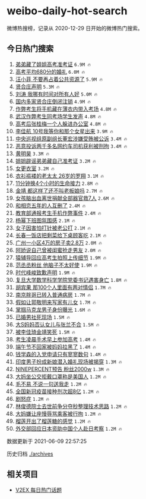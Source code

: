 # weibo-daily-hot-search

微博热搜榜，记录从 2020-12-29 日开始的微博热门搜索。

## 今日热门搜索

<!-- BEGIN -->

1. [弟弟藏了姐姐高考准考证](https://s.weibo.com/weibo?q=%23%E5%BC%9F%E5%BC%9F%E8%97%8F%E4%BA%86%E5%A7%90%E5%A7%90%E9%AB%98%E8%80%83%E5%87%86%E8%80%83%E8%AF%81%23&Refer=top) `6.9M 🔥`
1. [高考平均680分的婚礼](https://s.weibo.com/weibo?q=%23%E9%AB%98%E8%80%83%E5%B9%B3%E5%9D%87680%E5%88%86%E7%9A%84%E5%A9%9A%E7%A4%BC%23&Refer=top) `6.0M 🔥`
1. [汪小菲 不要再占着公共资源了](https://s.weibo.com/weibo?q=%23%E6%B1%AA%E5%B0%8F%E8%8F%B2%20%E4%B8%8D%E8%A6%81%E5%86%8D%E5%8D%A0%E7%9D%80%E5%85%AC%E5%85%B1%E8%B5%84%E6%BA%90%E4%BA%86%23&Refer=top) `5.9M 🔥`
1. [贤合庄声明](https://s.weibo.com/weibo?q=%23%E8%B4%A4%E5%90%88%E5%BA%84%E5%A3%B0%E6%98%8E%23&Refer=top) `5.3M 🔥`
1. [刘涛 我哪有时间对所有人好](https://s.weibo.com/weibo?q=%23%E5%88%98%E6%B6%9B%20%E6%88%91%E5%93%AA%E6%9C%89%E6%97%B6%E9%97%B4%E5%AF%B9%E6%89%80%E6%9C%89%E4%BA%BA%E5%A5%BD%23&Refer=top) `5.0M 🔥`
1. [国内多家贤合庄倒闭注销](https://s.weibo.com/weibo?q=%23%E5%9B%BD%E5%86%85%E5%A4%9A%E5%AE%B6%E8%B4%A4%E5%90%88%E5%BA%84%E5%80%92%E9%97%AD%E6%B3%A8%E9%94%80%23&Refer=top) `4.9M 🔥`
1. [作弊考生将手机藏在薄衣内带入考场](https://s.weibo.com/weibo?q=%23%E4%BD%9C%E5%BC%8A%E8%80%83%E7%94%9F%E5%B0%86%E6%89%8B%E6%9C%BA%E8%97%8F%E5%9C%A8%E8%96%84%E8%A1%A3%E5%86%85%E5%B8%A6%E5%85%A5%E8%80%83%E5%9C%BA%23&Refer=top) `4.8M 🔥`
1. [武汉作弊考生同考场学生发声](https://s.weibo.com/weibo?q=%23%E6%AD%A6%E6%B1%89%E4%BD%9C%E5%BC%8A%E8%80%83%E7%94%9F%E5%90%8C%E8%80%83%E5%9C%BA%E5%AD%A6%E7%94%9F%E5%8F%91%E5%A3%B0%23&Refer=top) `4.8M 🔥`
1. [高考后张桂梅一个人躲进办公室](https://s.weibo.com/weibo?q=%23%E9%AB%98%E8%80%83%E5%90%8E%E5%BC%A0%E6%A1%82%E6%A2%85%E4%B8%80%E4%B8%AA%E4%BA%BA%E8%BA%B2%E8%BF%9B%E5%8A%9E%E5%85%AC%E5%AE%A4%23&Refer=top) `4.8M 🔥`
1. [李佳航 10号我等你和那个女星出来](https://s.weibo.com/weibo?q=%E6%9D%8E%E4%BD%B3%E8%88%AA%2010%E5%8F%B7%E6%88%91%E7%AD%89%E4%BD%A0%E5%92%8C%E9%82%A3%E4%B8%AA%E5%A5%B3%E6%98%9F%E5%87%BA%E6%9D%A5&Refer=top) `3.9M 🔥`
1. [中央巡视组原副组长董宏涉嫌受贿被公诉](https://s.weibo.com/weibo?q=%23%E4%B8%AD%E5%A4%AE%E5%B7%A1%E8%A7%86%E7%BB%84%E5%8E%9F%E5%89%AF%E7%BB%84%E9%95%BF%E8%91%A3%E5%AE%8F%E6%B6%89%E5%AB%8C%E5%8F%97%E8%B4%BF%E8%A2%AB%E5%85%AC%E8%AF%89%23&Refer=top) `3.4M 🔥`
1. [恶意投诉两千多名网约车司机获利被刑拘](https://s.weibo.com/weibo?q=%23%E6%81%B6%E6%84%8F%E6%8A%95%E8%AF%89%E4%B8%A4%E5%8D%83%E5%A4%9A%E5%90%8D%E7%BD%91%E7%BA%A6%E8%BD%A6%E5%8F%B8%E6%9C%BA%E8%8E%B7%E5%88%A9%E8%A2%AB%E5%88%91%E6%8B%98%23&Refer=top) `3.4M 🔥`
1. [黄明昊](https://s.weibo.com/weibo?q=%E9%BB%84%E6%98%8E%E6%98%8A&Refer=top) `3.3M 🔥`
1. [姐姐辟谣弟弟藏自己准考证](https://s.weibo.com/weibo?q=%23%E5%A7%90%E5%A7%90%E8%BE%9F%E8%B0%A3%E5%BC%9F%E5%BC%9F%E8%97%8F%E8%87%AA%E5%B7%B1%E5%87%86%E8%80%83%E8%AF%81%23&Refer=top) `3.2M 🔥`
1. [女更衣室](https://s.weibo.com/weibo?q=%E5%A5%B3%E6%9B%B4%E8%A1%A3%E5%AE%A4&Refer=top) `3.2M 🔥`
1. [衣衫褴褛的老太太 26岁的罗翔](https://s.weibo.com/weibo?q=%E8%A1%A3%E8%A1%AB%E8%A4%B4%E8%A4%9B%E7%9A%84%E8%80%81%E5%A4%AA%E5%A4%AA%2026%E5%B2%81%E7%9A%84%E7%BD%97%E7%BF%94&Refer=top) `3.1M 🔥`
1. [11分钟换4个小时的生命接力](https://s.weibo.com/weibo?q=%2311%E5%88%86%E9%92%9F%E6%8D%A24%E4%B8%AA%E5%B0%8F%E6%97%B6%E7%9A%84%E7%94%9F%E5%91%BD%E6%8E%A5%E5%8A%9B%23&Refer=top) `2.8M 🔥`
1. [金靖 都这样了还不叫老板娘吗](https://s.weibo.com/weibo?q=%E9%87%91%E9%9D%96%20%E9%83%BD%E8%BF%99%E6%A0%B7%E4%BA%86%E8%BF%98%E4%B8%8D%E5%8F%AB%E8%80%81%E6%9D%BF%E5%A8%98%E5%90%97&Refer=top) `2.7M 🔥`
1. [女孩脑出血离世捐献全部器官救7人](https://s.weibo.com/weibo?q=%23%E5%A5%B3%E5%AD%A9%E8%84%91%E5%87%BA%E8%A1%80%E7%A6%BB%E4%B8%96%E6%8D%90%E7%8C%AE%E5%85%A8%E9%83%A8%E5%99%A8%E5%AE%98%E6%95%917%E4%BA%BA%23&Refer=top) `2.6M 🔥`
1. [和相恋五年的人互删了](https://s.weibo.com/weibo?q=%23%E5%92%8C%E7%9B%B8%E6%81%8B%E4%BA%94%E5%B9%B4%E7%9A%84%E4%BA%BA%E4%BA%92%E5%88%A0%E4%BA%86%23&Refer=top) `2.4M 🔥`
1. [教育部通报考生手机作弊事件](https://s.weibo.com/weibo?q=%23%E6%95%99%E8%82%B2%E9%83%A8%E9%80%9A%E6%8A%A5%E8%80%83%E7%94%9F%E6%89%8B%E6%9C%BA%E4%BD%9C%E5%BC%8A%E4%BA%8B%E4%BB%B6%23&Refer=top) `2.4M 🔥`
1. [杨幂下班图氛围感](https://s.weibo.com/weibo?q=%23%E6%9D%A8%E5%B9%82%E4%B8%8B%E7%8F%AD%E5%9B%BE%E6%B0%9B%E5%9B%B4%E6%84%9F%23&Refer=top) `2.1M 🔥`
1. [女子因害怕打针被老公打](https://s.weibo.com/weibo?q=%23%E5%A5%B3%E5%AD%90%E5%9B%A0%E5%AE%B3%E6%80%95%E6%89%93%E9%92%88%E8%A2%AB%E8%80%81%E5%85%AC%E6%89%93%23&Refer=top) `2.1M 🔥`
1. [长春一饭店把剩菜给下桌顾客吃](https://s.weibo.com/weibo?q=%23%E9%95%BF%E6%98%A5%E4%B8%80%E9%A5%AD%E5%BA%97%E6%8A%8A%E5%89%A9%E8%8F%9C%E7%BB%99%E4%B8%8B%E6%A1%8C%E9%A1%BE%E5%AE%A2%E5%90%83%23&Refer=top) `2.1M 🔥`
1. [广州一小区4万的房子卖2.8万](https://s.weibo.com/weibo?q=%23%E5%B9%BF%E5%B7%9E%E4%B8%80%E5%B0%8F%E5%8C%BA4%E4%B8%87%E7%9A%84%E6%88%BF%E5%AD%90%E5%8D%962.8%E4%B8%87%23&Refer=top) `2.0M 🔥`
1. [阿娇说自己曾被闺蜜抢走男友](https://s.weibo.com/weibo?q=%23%E9%98%BF%E5%A8%87%E8%AF%B4%E8%87%AA%E5%B7%B1%E6%9B%BE%E8%A2%AB%E9%97%BA%E8%9C%9C%E6%8A%A2%E8%B5%B0%E7%94%B7%E5%8F%8B%23&Refer=top) `2.0M 🔥`
1. [猿辅导回应高考生拍照上传细节](https://s.weibo.com/weibo?q=%23%E7%8C%BF%E8%BE%85%E5%AF%BC%E5%9B%9E%E5%BA%94%E9%AB%98%E8%80%83%E7%94%9F%E6%8B%8D%E7%85%A7%E4%B8%8A%E4%BC%A0%E7%BB%86%E8%8A%82%23&Refer=top) `1.9M 🔥`
1. [范丞丞粉丝 他脑子不太好使](https://s.weibo.com/weibo?q=%E8%8C%83%E4%B8%9E%E4%B8%9E%E7%B2%89%E4%B8%9D%20%E4%BB%96%E8%84%91%E5%AD%90%E4%B8%8D%E5%A4%AA%E5%A5%BD%E4%BD%BF&Refer=top) `1.9M 🔥`
1. [时代峰峻致歉声明](https://s.weibo.com/weibo?q=%23%E6%97%B6%E4%BB%A3%E5%B3%B0%E5%B3%BB%E8%87%B4%E6%AD%89%E5%A3%B0%E6%98%8E%23&Refer=top) `1.9M 🔥`
1. [复旦大学数学科学学院党委书记遇害身亡](https://s.weibo.com/weibo?q=%23%E5%A4%8D%E6%97%A6%E5%A4%A7%E5%AD%A6%E6%95%B0%E5%AD%A6%E7%A7%91%E5%AD%A6%E5%AD%A6%E9%99%A2%E5%85%9A%E5%A7%94%E4%B9%A6%E8%AE%B0%E9%81%87%E5%AE%B3%E8%BA%AB%E4%BA%A1%23&Refer=top) `1.8M 🔥`
1. [胡宾果 那100个人里面有两对情侣](https://s.weibo.com/weibo?q=%E8%83%A1%E5%AE%BE%E6%9E%9C%20%E9%82%A3100%E4%B8%AA%E4%BA%BA%E9%87%8C%E9%9D%A2%E6%9C%89%E4%B8%A4%E5%AF%B9%E6%83%85%E4%BE%A3&Refer=top) `1.7M 🔥`
1. [南京胖哥已转入普通病房](https://s.weibo.com/weibo?q=%23%E5%8D%97%E4%BA%AC%E8%83%96%E5%93%A5%E5%B7%B2%E8%BD%AC%E5%85%A5%E6%99%AE%E9%80%9A%E7%97%85%E6%88%BF%23&Refer=top) `1.7M 🔥`
1. [假如让郭敬明来写家有儿女](https://s.weibo.com/weibo?q=%23%E5%81%87%E5%A6%82%E8%AE%A9%E9%83%AD%E6%95%AC%E6%98%8E%E6%9D%A5%E5%86%99%E5%AE%B6%E6%9C%89%E5%84%BF%E5%A5%B3%23&Refer=top) `1.7M 🔥`
1. [掌掴马克龙男子身份曝光](https://s.weibo.com/weibo?q=%23%E6%8E%8C%E6%8E%B4%E9%A9%AC%E5%85%8B%E9%BE%99%E7%94%B7%E5%AD%90%E8%BA%AB%E4%BB%BD%E6%9B%9D%E5%85%89%23&Refer=top) `1.6M 🔥`
1. [已婚男社死现场](https://s.weibo.com/weibo?q=%23%E5%B7%B2%E5%A9%9A%E7%94%B7%E7%A4%BE%E6%AD%BB%E7%8E%B0%E5%9C%BA%23&Refer=top) `1.5M 🔥`
1. [大S妈妈否认女儿与张兰不合](https://s.weibo.com/weibo?q=%23%E5%A4%A7S%E5%A6%88%E5%A6%88%E5%90%A6%E8%AE%A4%E5%A5%B3%E5%84%BF%E4%B8%8E%E5%BC%A0%E5%85%B0%E4%B8%8D%E5%90%88%23&Refer=top) `1.5M 🔥`
1. [被李佳琦金靖笑死](https://s.weibo.com/weibo?q=%23%E8%A2%AB%E6%9D%8E%E4%BD%B3%E7%90%A6%E9%87%91%E9%9D%96%E7%AC%91%E6%AD%BB%23&Refer=top) `1.5M 🔥`
1. [考生凌晨手术早上参加高考](https://s.weibo.com/weibo?q=%23%E8%80%83%E7%94%9F%E5%87%8C%E6%99%A8%E6%89%8B%E6%9C%AF%E6%97%A9%E4%B8%8A%E5%8F%82%E5%8A%A0%E9%AB%98%E8%80%83%23&Refer=top) `1.4M 🔥`
1. [端午节不回家被妈妈拉黑了](https://s.weibo.com/weibo?q=%23%E7%AB%AF%E5%8D%88%E8%8A%82%E4%B8%8D%E5%9B%9E%E5%AE%B6%E8%A2%AB%E5%A6%88%E5%A6%88%E6%8B%89%E9%BB%91%E4%BA%86%23&Refer=top) `1.4M 🔥`
1. [钱学森的入党申请只有寥寥数句](https://s.weibo.com/weibo?q=%23%E9%92%B1%E5%AD%A6%E6%A3%AE%E7%9A%84%E5%85%A5%E5%85%9A%E7%94%B3%E8%AF%B7%E5%8F%AA%E6%9C%89%E5%AF%A5%E5%AF%A5%E6%95%B0%E5%8F%A5%23&Refer=top) `1.4M 🔥`
1. [印度男子扮成新娘潜入婚礼现场被揭穿](https://s.weibo.com/weibo?q=%E5%8D%B0%E5%BA%A6%E7%94%B7%E5%AD%90%E6%89%AE%E6%88%90%E6%96%B0%E5%A8%98%E6%BD%9C%E5%85%A5%E5%A9%9A%E7%A4%BC%E7%8E%B0%E5%9C%BA%E8%A2%AB%E6%8F%AD%E7%A9%BF&Refer=top) `1.3M 🔥`
1. [NINEPERCENT预告 粉丝2000w](https://s.weibo.com/weibo?q=NINEPERCENT%E9%A2%84%E5%91%8A%20%E7%B2%89%E4%B8%9D2000w&Refer=top) `1.3M 🔥`
1. [大妈坐公交拒戴口罩称是美国人](https://s.weibo.com/weibo?q=%23%E5%A4%A7%E5%A6%88%E5%9D%90%E5%85%AC%E4%BA%A4%E6%8B%92%E6%88%B4%E5%8F%A3%E7%BD%A9%E7%A7%B0%E6%98%AF%E7%BE%8E%E5%9B%BD%E4%BA%BA%23&Refer=top) `1.2M 🔥`
1. [毛不易 不说一句送我走](https://s.weibo.com/weibo?q=%E6%AF%9B%E4%B8%8D%E6%98%93%20%E4%B8%8D%E8%AF%B4%E4%B8%80%E5%8F%A5%E9%80%81%E6%88%91%E8%B5%B0&Refer=top) `1.2M 🔥`
1. [全国新冠疫苗接种剂次超8亿](https://s.weibo.com/weibo?q=%23%E5%85%A8%E5%9B%BD%E6%96%B0%E5%86%A0%E7%96%AB%E8%8B%97%E6%8E%A5%E7%A7%8D%E5%89%82%E6%AC%A1%E8%B6%858%E4%BA%BF%23&Refer=top) `1.2M 🔥`
1. [剧怒症](https://s.weibo.com/weibo?q=%23%E5%89%A7%E6%80%92%E7%97%87%23&Refer=top) `1.2M 🔥`
1. [林俊德院士去世前争分夺秒整理技术思路](https://s.weibo.com/weibo?q=%23%E6%9E%97%E4%BF%8A%E5%BE%B7%E9%99%A2%E5%A3%AB%E5%8E%BB%E4%B8%96%E5%89%8D%E4%BA%89%E5%88%86%E5%A4%BA%E7%A7%92%E6%95%B4%E7%90%86%E6%8A%80%E6%9C%AF%E6%80%9D%E8%B7%AF%23&Refer=top) `1.2M 🔥`
1. [大妈嫌让座慢辱骂乘客被行拘](https://s.weibo.com/weibo?q=%23%E5%A4%A7%E5%A6%88%E5%AB%8C%E8%AE%A9%E5%BA%A7%E6%85%A2%E8%BE%B1%E9%AA%82%E4%B9%98%E5%AE%A2%E8%A2%AB%E8%A1%8C%E6%8B%98%23&Refer=top) `1.2M 🔥`
1. [榴莲开出了榴莲糖的感觉](https://s.weibo.com/weibo?q=%23%E6%A6%B4%E8%8E%B2%E5%BC%80%E5%87%BA%E4%BA%86%E6%A6%B4%E8%8E%B2%E7%B3%96%E7%9A%84%E6%84%9F%E8%A7%89%23&Refer=top) `1.2M 🔥`
1. [外交部回应日本资助中国个人赴日考察](https://s.weibo.com/weibo?q=%E5%A4%96%E4%BA%A4%E9%83%A8%E5%9B%9E%E5%BA%94%E6%97%A5%E6%9C%AC%E8%B5%84%E5%8A%A9%E4%B8%AD%E5%9B%BD%E4%B8%AA%E4%BA%BA%E8%B5%B4%E6%97%A5%E8%80%83%E5%AF%9F&Refer=top) `1.2M 🔥`

数据更新于 2021-06-09 22:57:25

<!-- END -->

历史归档 [./archives](./archives)

## 相关项目

- [V2EX 每日热门话题](https://github.com/boojack/v2ex-daily-hot-topic)
